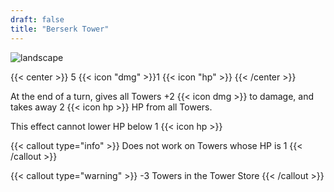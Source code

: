 ```yaml
---
draft: false
title: "Berserk Tower"
---
```


![landscape](/images/towers/towerS_70.png)

{{< center >}}
5 {{< icon "dmg" >}}1 {{< icon "hp" >}}
{{< /center >}}

At the end of a turn, gives all Towers +2 {{< icon dmg >}} to damage, and takes away 2 {{< icon hp >}} HP from all Towers.

This effect cannot lower HP below 1 {{< icon hp >}}

{{< callout type="info" >}}
Does not work on Towers whose HP is 1
{{< /callout >}}

{{< callout type="warning" >}}
-3 Towers in the Tower Store
{{< /callout >}}

